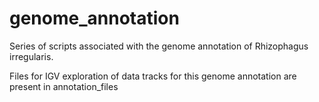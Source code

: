 # genome_annotation
Series of scripts associated with the genome annotation of Rhizophagus irregularis. 

Files for IGV exploration of data tracks for this genome annotation are present in annotation_files
